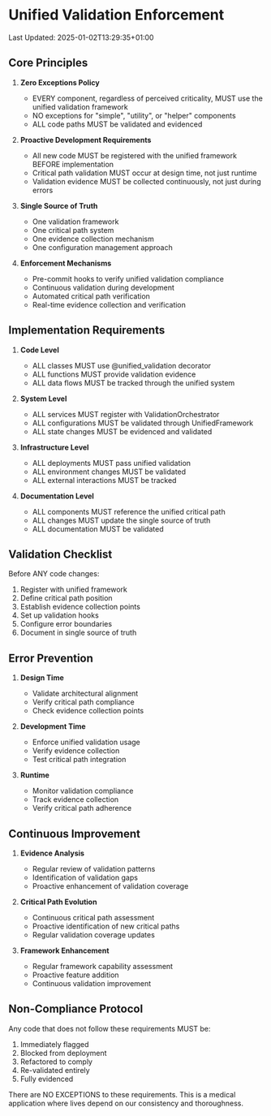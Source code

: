 # Unified Validation Enforcement
Last Updated: 2025-01-02T13:29:35+01:00

## Core Principles

1. **Zero Exceptions Policy**
   - EVERY component, regardless of perceived criticality, MUST use the unified validation framework
   - NO exceptions for "simple", "utility", or "helper" components
   - ALL code paths MUST be validated and evidenced

2. **Proactive Development Requirements**
   - All new code MUST be registered with the unified framework BEFORE implementation
   - Critical path validation MUST occur at design time, not just runtime
   - Validation evidence MUST be collected continuously, not just during errors

3. **Single Source of Truth**
   - One validation framework
   - One critical path system
   - One evidence collection mechanism
   - One configuration management approach

4. **Enforcement Mechanisms**
   - Pre-commit hooks to verify unified validation compliance
   - Continuous validation during development
   - Automated critical path verification
   - Real-time evidence collection and verification

## Implementation Requirements

1. **Code Level**
   - ALL classes MUST use @unified_validation decorator
   - ALL functions MUST provide validation evidence
   - ALL data flows MUST be tracked through the unified system

2. **System Level**
   - ALL services MUST register with ValidationOrchestrator
   - ALL configurations MUST be validated through UnifiedFramework
   - ALL state changes MUST be evidenced and validated

3. **Infrastructure Level**
   - ALL deployments MUST pass unified validation
   - ALL environment changes MUST be validated
   - ALL external interactions MUST be tracked

4. **Documentation Level**
   - ALL components MUST reference the unified critical path
   - ALL changes MUST update the single source of truth
   - ALL documentation MUST be validated

## Validation Checklist

Before ANY code changes:
1. Register with unified framework
2. Define critical path position
3. Establish evidence collection points
4. Set up validation hooks
5. Configure error boundaries
6. Document in single source of truth

## Error Prevention

1. **Design Time**
   - Validate architectural alignment
   - Verify critical path compliance
   - Check evidence collection points

2. **Development Time**
   - Enforce unified validation usage
   - Verify evidence collection
   - Test critical path integration

3. **Runtime**
   - Monitor validation compliance
   - Track evidence collection
   - Verify critical path adherence

## Continuous Improvement

1. **Evidence Analysis**
   - Regular review of validation patterns
   - Identification of validation gaps
   - Proactive enhancement of validation coverage

2. **Critical Path Evolution**
   - Continuous critical path assessment
   - Proactive identification of new critical paths
   - Regular validation coverage updates

3. **Framework Enhancement**
   - Regular framework capability assessment
   - Proactive feature addition
   - Continuous validation improvement

## Non-Compliance Protocol

Any code that does not follow these requirements MUST be:
1. Immediately flagged
2. Blocked from deployment
3. Refactored to comply
4. Re-validated entirely
5. Fully evidenced

There are NO EXCEPTIONS to these requirements. This is a medical application where lives depend on our consistency and thoroughness.
